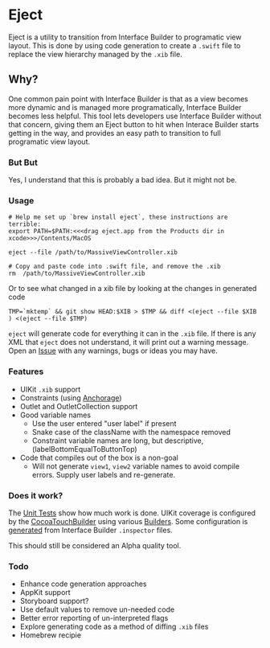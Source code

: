 # Eject

Eject is a utility to transition from Interface Builder to programatic view layout. This is done by using code generation to create a `.swift` file to replace the view hierarchy managed by the `.xib` file.

## Why?
One common pain point with Interface Builder is that as a view becomes more dynamic and is managed more programatically, Interface Builder becomes less helpful. This tool lets developers use Interface Builder without that concern, giving them an Eject button to hit when Interace Builder starts getting in the way, and provides an easy path to transition to full programatic view layout.

### But But
Yes, I understand that this is probably a bad idea. But it might not be.

### Usage

```
# Help me set up `brew install eject`, these instructions are terrible:
export PATH=$PATH:<<<drag eject.app from the Products dir in xcode>>>/Contents/MacOS

eject --file /path/to/MassiveViewController.xib

# Copy and paste code into .swift file, and remove the .xib
rm  /path/to/MassiveViewController.xib

```
Or to see what changed in a xib file by looking at the changes in generated code

```
TMP=`mktemp` && git show HEAD:$XIB > $TMP && diff <(eject --file $XIB ) <(eject --file $TMP)
```

`eject` will generate code for everything it can in the `.xib` file. If there is any XML that `eject` does not understand, it will print out a warning message. Open an [Issue](https://github.com/Raizlabs/Eject/issues) with any warnings, bugs or ideas you may have.


### Features

 - UIKit `.xib` support
 - Constraints (using [Anchorage](https://github.com/Raizlabs/Anchorage/))
 - Outlet and OutletCollection support
 - Good variable names
   - Use the user entered "user label" if present
   - Snake case of the className with the namespace removed
   - Constraint variable names are long, but descriptive, (labelBottomEqualToButtonTop)
 - Code that compiles out of the box is a non-goal
   - Will not generate `view1`, `view2` variable names to avoid compile errors. Supply user labels and re-generate.

### Does it work?
The [Unit Tests](EjectKitTests/EjectKitTests.swift#L136###testCollectionView) show how much work is done. UIKit coverage is configured by the [CocoaTouchBuilder](EjectKit/Builder/CocoaTouchBuilder.swift) using various [Builders](EjectKit/Builder). Some configuration is [generated](EjectKitTests/InspectorPropertyConfigurationTests.swift#34) from Interface Builder `.inspector` files.

This should still be considered an Alpha quality tool.


### Todo

- Enhance code generation approaches
- AppKit support
- Storyboard support?
- Use default values to remove un-needed code
- Better error reporting of un-interpreted flags
- Explore generating code as a method of diffing `.xib` files
- Homebrew recipie
